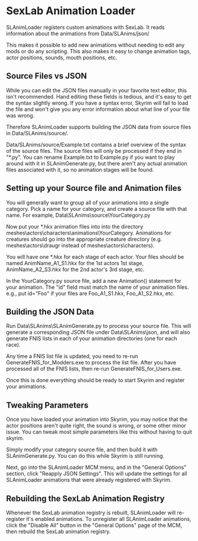 SexLab Animation Loader
=======================

SLAnimLoader registers custom animations with SexLab.  It reads information
about the animations from Data/SLAnims/json/

This makes it possible to add new animations without needing to edit any mods
or do any scripting.  This also makes it easy to change animation tags, actor
positions, sounds, mouth positions, etc.


Source Files vs JSON
--------------------

While you can edit the JSON files manually in your favorite text editor, this
isn't recommended.  Hand editing these fields is tedious, and it's easy to get
the syntax slightly wrong.  If you have a syntax error, Skyrim will fail to
load the file and won't give you any error information about what line of your
file was wrong.

Therefore SLAnimLoader supports building the JSON data from source files in
Data/SLAnims/source/.

Data/SLAnims/source/Example.txt contains a brief overview of the syntax of the
source files.  The source files will only be processed if they end in "*.py".
You can rename Example.txt to Example.py if you want to play around with it in
SLAnimGenerate.py, but there aren't any actual animation files associated with
it, so no animation stages will be found.


Setting up your Source file and Animation files
-----------------------------------------------

You will generally want to group all of your animations into a single category.
Pick a name for your category, and create a source file with that name.  For
example, Data\SLAnims\source\YourCategory.py

Now put your *.hkx animation files into into the directory
meshes\actors\characters\animations\YourCategory\.  Animations for creatures
should go into the appropriate creature directory (e.g.  meshes\actors\draugr
instead of meshes\actors\characters).

You will have one *.hkx for each stage of each actor.  Your files should be
named AnimName_A1_S1.hkx for the 1st actors 1st stage, AnimName_A2_S3.hkx for
the 2nd actor's 3rd stage, etc.

In the YourCategory.py source file, add a new Animation() statement for your
animation.  The "id" field must match the name of your animation files.  e.g.,
put id="Foo" if your files are Foo_A1_S1.hkx, Foo_A1_S2.hkx, etc.


Building the JSON Data
----------------------

Run Data\SLAnims\SLAnimGenerate.py to process your source file.  This will
generate a corresponding JSON file under Data\SLAnims\json, and will also
generate FNIS lists in each of your animation directories (one for each race).

Any time a FNIS list file is updated, you need to re-run
GenerateFNIS_for_Modders.exe to process the list file.  After you have
processed all of the FNIS lists, then re-run GenerateFNIS_for_Users.exe.

Once this is done everything should be ready to start Skyrim and register your
animations.


Tweaking Parameters
-------------------

Once you have loaded your animation into Skyrim, you may notice that the actor
positions aren't quite right, the sound is wrong, or some other minor issue.
You can tweak most simple parameters like this without having to quit skyrim.

Simply modify your category source file, and then build it with
SLAnimGenerate.py.  You can do this while Skyrim is still running.

Next, go into the SLAnimLoader MCM menu, and in the "General Options" section,
click "Reapply JSON Settings".  This will update the settings for all
SLAnimLoader animations that were already registered with Skyrim.


Rebuilding the SexLab Animation Registry
----------------------------------------

Whenever the SexLab animation registry is rebuilt, SLAnimLoader will
re-register it's enabled animations.  To unregister all SLAnimLoader
animations, click the "Disable All" button in the "General Options" page of the
MCM, then rebuild the SexLab animation registry.
